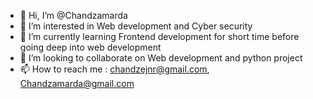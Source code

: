 - 👋 Hi, I’m @Chandzamarda
- 👀 I’m interested in Web development and Cyber security
- 🌱 I’m currently learning Frontend development for short time before going deep into web development
- 💞️ I’m looking to collaborate on Web development and python project
- 📫 How to reach me : chandzejnr@gmail.com, Chandzamarda@gmail.com

<!---
Chandzamarda/Chandzamarda is a ✨ special ✨ repository because its `README.md` (this file) appears on your GitHub profile.
You can click the Preview link to take a look at your changes.
--->
